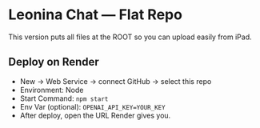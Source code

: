 # Leonina Chat — Flat Repo
This version puts all files at the ROOT so you can upload easily from iPad.

## Deploy on Render
- New → Web Service → connect GitHub → select this repo
- Environment: Node
- Start Command: `npm start`
- Env Var (optional): `OPENAI_API_KEY=YOUR_KEY`
- After deploy, open the URL Render gives you.
